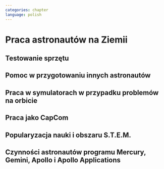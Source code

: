 ```yaml
---
categories: chapter
language: polish
---
```



# Praca astronautów na Ziemii
<!-- TODO: Praca astronautów na Ziemii
- http://www.asc-csa.gc.ca/eng/astronauts/about-the-job/ongoing-training.asp
- The astronaut's responsibilities on Earth include:
    - acting as capcoms
    - testing robotic procedures
    - developing spacewalk choreography,
    - training other astronauts
    - educating Canadians about space and motivating young people to study science and technology
    - conducting any other tasks required by the CSA or NASA
- Participating in research and development activities
- Jeremy Hansen in a helicopter, The National Research Council's (NRC's) Bell 205 helicopter turned moon lander. (Credit: CSA)
- Some astronauts help advance space technologies. For example, Jeremy Hansen underwent intensive helicopter flight training at the Flight Research Laboratory of the NRC of Canada. A former CF-18 pilot with the Royal Canadian Air Force, he was asked to test NRC technologies by simulating a lunar landing! These flights enabled Jeremy to evaluate the feasibility of using a Bell 205 helicopter as planetary lander simulator. The technology could potentially be commercialized and shared with the private industry and other space agencies.
- Learning to survive in extreme conditions, Canadian astronaut Bob Thirsk, Robert Thirsk (left), in front of a Soyuz descent module, during a winter survival exercise in Russia. (Credit: Roscosmos), At the end of a mission in orbit, astronauts return to Earth aboard a Soyuz capsule to a designated location in the steppes of Kazakhstan. Ground crews generally manage to extract the crew members within a few minutes of their landing. However, in the event of a problem or a deviation from the intended trajectory, the astronauts must be prepared to survive in remote or hostile environments (e.g. at sea, in a forest or in a desert), in summer or in winter. In such cases, it might take the ground crew hours or even days to reach them!
- This type of training also helps the astronauts build their:
    - sense of team spirit
    - decision-making ability
    - leadership skills
    - Finally, once an astronaut receives an assignment to a space mission, he or she may begin mission-specific training.
- Odwiedzają różne agencje
    - SpaceX
    - Virgin Gallactic
    - Scaled Composits
- http://www.asc-csa.gc.ca/eng/astronauts/about-the-job/ongoing-training.asp
- http://www.asc-csa.gc.ca/eng/astronauts/about-the-job/default.asp
-->

## Testowanie sprzętu

## Pomoc w przygotowaniu innych astronautów

## Praca w symulatorach w przypadku problemów na orbicie

## Praca jako CapCom

## Popularyzacja nauki i obszaru S.T.E.M.

## Czynności astronautów programu Mercury, Gemini, Apollo i Apollo Applications
<!-- TODO: Czynności astronautów programu Mercury, Gemini, Apollo i Apollo Applications
- 5 przypisanych do Lunar Module
- być kiedy były budowane, spędził śpiąc na podłodze LM nr 6 więcej czasu niż załoga, która nim leciała
- support crew of Apollo 8
- support assignment of Apollo 12
- miał być w prime crew Apollo 19 (ale odwołali)
- miał zostać commander Skylab 3
- Astronaut: Jim Carr
    - 1 full year (1.5 roku)
    - astronomy
    - astrophysics
    - flight physiology
    - orbital trajectories (orbital management)
-->
